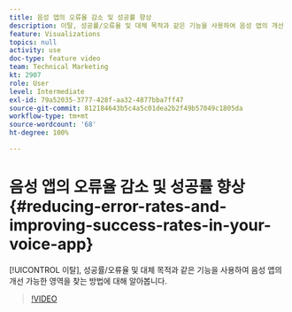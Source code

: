 ```yaml
---
title: 음성 앱의 오류율 감소 및 성공률 향상
description: 이탈, 성공률/오류율 및 대체 목적과 같은 기능을 사용하여 음성 앱의 개선 가능한 영역을 찾는 방법에 대해 알아봅니다.
feature: Visualizations
topics: null
activity: use
doc-type: feature video
team: Technical Marketing
kt: 2907
role: User
level: Intermediate
exl-id: 79a52035-3777-428f-aa32-4877bba7ff47
source-git-commit: 812184643b5c4a5c01dea2b2f49b57049c1805da
workflow-type: tm+mt
source-wordcount: '68'
ht-degree: 100%

---
```


# 음성 앱의 오류율 감소 및 성공률 향상 {#reducing-error-rates-and-improving-success-rates-in-your-voice-app}

[!UICONTROL 이탈], 성공률/오류율 및 대체 목적과 같은 기능을 사용하여 음성 앱의 개선 가능한 영역을 찾는 방법에 대해 알아봅니다.

>[!VIDEO](https://video.tv.adobe.com/v/327676/?quality=12&learn=on&captions=kor)
